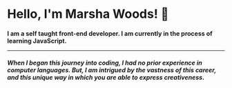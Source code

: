 <!DOCTYPE html>
<html lang="en">
  <head>
    <meta charset="UTF-8">
    <meta name="viewport" content="width=device-width, initial-scale=1.0">
    <meta http-equiv="X-UA-Compatible" content="ie=edge">
    <title>Marsha Woods</title>
    <link rel="stylesheet" href="style.css">
  </head>
<h1> Hello, I'm Marsha Woods! 👋</h1>
<h4>I am a self taught front-end developer.
  I am currently in the process of learning JavaScript.   
  <hr>

  <h5>When I began this journey into coding, I had no prior experience in computer languages.  But, I am intrigued by the vastness of this career, and this unique way in which you are able to express creativeness.</h5>




<!--
**Marsha0527/Marsha0527** is a ✨ _special_ ✨ repository because its `README.md` (this file) appears on your GitHub profile.
<img src="https://giphy.com/gifs/IPiNtiAjZDznxr5Bas">
Here are some ideas to get you started:

- 🔭 I’m currently working on ...
- 🌱 I’m currently learning ...
- 👯 I’m looking to collaborate on ...
- 🤔 I’m looking for help with ...
- 💬 Ask me about ...
- 📫 How to reach me: ...
- 😄 Pronouns: ...
- ⚡ Fun fact: ...
-->
